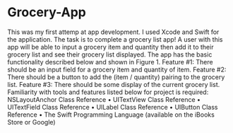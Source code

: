 # Grocery-App
This was my first attemp at app development. I used Xcode and Swift for the application.  The task is to complete a grocery list app! A user with this app will be able to input a grocery item and quantity then add it to their grocery list and see their grocery list displayed. The app has the basic functionality described below and shown in Figure 1. Feature #1: There should be an input field for a grocery item and quantity of item. Feature #2: There should be a button to add the (item / quantity) pairing to the grocery list. Feature #3: There should be some display of the current grocery list.  Familiarity with tools and features listed below for project is required: NSLayoutAnchor Class Reference • UITextView Class Reference • UITextField Class Reference • UILabel Class Reference • UIButton Class Reference • The Swift Programming Language (available on the iBooks Store or Google)
